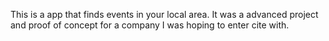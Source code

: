This is a app that finds events in your local area. It was a advanced project and proof of concept for a company I was hoping to enter cite with.
